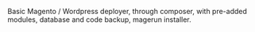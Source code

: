 Basic Magento / Wordpress deployer, through composer, with pre-added modules, database and code backup, magerun installer.
